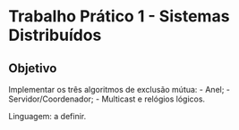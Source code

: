 Trabalho Prático 1 - Sistemas Distribuídos
==========================================

Objetivo
--------

Implementar os três algoritmos de exclusão mútua:
    - Anel;
    - Servidor/Coordenador;
    - Multicast e relógios lógicos.

Linguagem: a definir.
